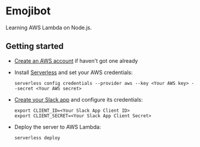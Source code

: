 # Emojibot

Learning AWS Lambda on Node.js.

## Getting started

* [Create an AWS account](https://aws.amazon.com/free/) if haven't got one already
* Install [Serverless](https://serverless.com/) and set your AWS credentials:

	```
	serverless config credentials --provider aws --key <Your AWS key> --secret <Your AWS secret>
	```
	
* [Create your Slack app](https://api.slack.com/slack-apps#create-app) and configure its credentials:

	```
	export CLIENT_ID=<Your Slack App Client ID>
	export CLIENT_SECRET=<Your Slack App Client Secret>
	```
	
* Deploy the server to AWS Lambda:

	```
	serverless deploy
	```
